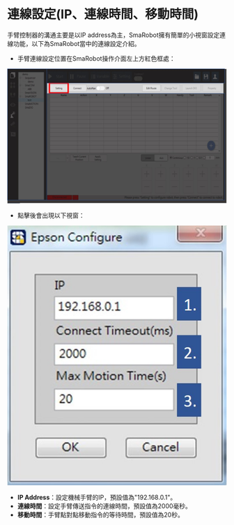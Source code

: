 # 連線設定\(IP、連線時間、移動時間\)

手臂控制器的溝通主要是以IP address為主，SmaRobot擁有簡單的小視窗設定連線功能，以下為SmaRobot當中的連線設定介紹。

* 手臂連線設定位置在SmaRobot操作介面左上方紅色框處：

![&#x6A5F;&#x68B0;&#x624B;&#x81C2;&#x9023;&#x7DDA;&#x8A2D;&#x5B9A;&#x4F4D;&#x7F6E;](../.gitbook/assets/5.jpg)

* 點擊後會出現以下視窗：

![](../.gitbook/assets/connectsetup.jpg)

* **IP Address**：設定機械手臂的IP，預設值為"192.168.0.1"。
* **連線時間**：設定手臂傳送指令的連線時間，預設值為2000毫秒。
* **移動時間**：手臂點對點移動指令的等待時間，預設值為20秒。

